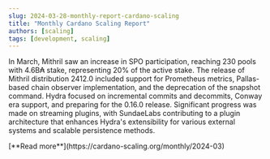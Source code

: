 ```yaml
---
slug: 2024-03-28-monthly-report-cardano-scaling
title: "Monthly Cardano Scaling Report"
authors: [scaling]
tags: [development, scaling]
---
```

In March, Mithril saw an increase in SPO participation, reaching 230 pools with 4.6B₳ stake, representing 20% of the active stake. The release of Mithril distribution 2412.0 included support for Prometheus metrics, Pallas-based chain observer implementation, and the deprecation of the snapshot command. Hydra focused on incremental commits and decommits, Conway era support, and preparing for the 0.16.0 release. Significant progress was made on streaming plugins, with SundaeLabs contributing to a plugin architecture that enhances Hydra's extensibility for various external systems and scalable persistence methods.

<div style={{ textAlign: 'right' }}>
 [**Read more**](https://cardano-scaling.org/monthly/2024-03) 
</div>